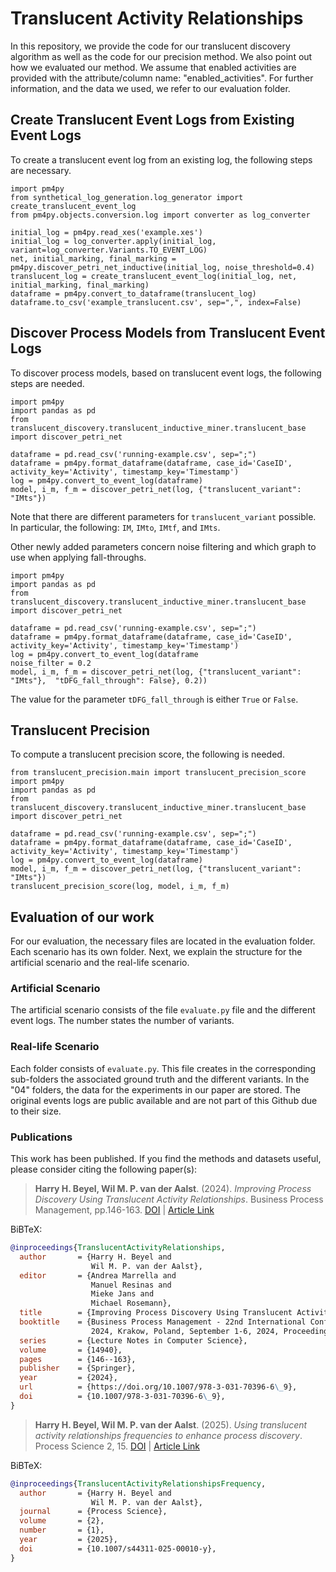 # Translucent Activity Relationships
In this repository, we provide the code for our translucent discovery algorithm as well as the code for our precision method.
We also point out how we evaluated our method. We assume that enabled activities are provided with the attribute/column name: "enabled_activities".
For further information, and the data we used, we refer to our evaluation folder. 
## Create Translucent Event Logs from Existing Event Logs   
To create a translucent event log from an existing log, the following steps are necessary.
    
    import pm4py
    from synthetical_log_generation.log_generator import create_translucent_event_log
    from pm4py.objects.conversion.log import converter as log_converter

    initial_log = pm4py.read_xes('example.xes')
    initial_log = log_converter.apply(initial_log, variant=log_converter.Variants.TO_EVENT_LOG)
    net, initial_marking, final_marking = pm4py.discover_petri_net_inductive(initial_log, noise_threshold=0.4)
    translucent_log = create_translucent_event_log(initial_log, net, initial_marking, final_marking)
    dataframe = pm4py.convert_to_dataframe(translucent_log)
    dataframe.to_csv('example_translucent.csv', sep=",", index=False)

## Discover Process Models from Translucent Event Logs
To discover process models, based on translucent event logs, the following steps are needed.
    
    import pm4py
    import pandas as pd
    from translucent_discovery.translucent_inductive_miner.translucent_base import discover_petri_net

    dataframe = pd.read_csv('running-example.csv', sep=";")
    dataframe = pm4py.format_dataframe(dataframe, case_id='CaseID', activity_key='Activity', timestamp_key='Timestamp')
    log = pm4py.convert_to_event_log(dataframe)
    model, i_m, f_m = discover_petri_net(log, {"translucent_variant": "IMts"})

Note that there are different parameters for `translucent_variant` possible. In particular, the following: 
`IM`, `IMto`, `IMtf`, and `IMts`.

Other newly added parameters concern noise filtering and which graph to use when applying fall-throughs.

    import pm4py
    import pandas as pd
    from translucent_discovery.translucent_inductive_miner.translucent_base import discover_petri_net

    dataframe = pd.read_csv('running-example.csv', sep=";")
    dataframe = pm4py.format_dataframe(dataframe, case_id='CaseID', activity_key='Activity', timestamp_key='Timestamp')
    log = pm4py.convert_to_event_log(dataframe
    noise_filter = 0.2
    model, i_m, f_m = discover_petri_net(log, {"translucent_variant": "IMts"},  "tDFG_fall_through": False}, 0.2))

The value for the parameter `tDFG_fall_through` is either `True` or `False`.


## Translucent Precision 
To compute a translucent precision score, the following is needed. 
    
    from translucent_precision.main import translucent_precision_score
    import pm4py
    import pandas as pd
    from translucent_discovery.translucent_inductive_miner.translucent_base import discover_petri_net
    
    dataframe = pd.read_csv('running-example.csv', sep=";")
    dataframe = pm4py.format_dataframe(dataframe, case_id='CaseID', activity_key='Activity', timestamp_key='Timestamp')
    log = pm4py.convert_to_event_log(dataframe)
    model, i_m, f_m = discover_petri_net(log, {"translucent_variant": "IMts"})
    translucent_precision_score(log, model, i_m, f_m)

## Evaluation of our work

For our evaluation, the necessary files are located in the evaluation folder. Each scenario has its own folder. 
Next, we explain the structure for the artificial scenario and the real-life scenario.

### Artificial Scenario
The artificial scenario consists of the file `evaluate.py` file and the different event logs. The number states the number of variants.

### Real-life Scenario
Each folder consists of `evaluate.py`. This file creates in the corresponding sub-folders the associated ground truth and the different variants.
In the "04" folders, the data for the experiments in our paper are stored.
The original events logs are public available and are not part of this Github due to their size.

### Publications
This work has been published. If you find the methods and datasets useful, please consider citing the following paper(s): 

> **Harry H. Beyel, Wil M. P. van der Aalst**. (2024). *Improving Process Discovery Using Translucent Activity Relationships*. Business Process Management, pp.146-163. [DOI](https://doi.org/10.1007/978-3-031-70396-6_9) | [Article Link](https://link.springer.com/chapter/10.1007/978-3-031-70396-6_9)

BiBTeX: 
```bibtex
@inproceedings{TranslucentActivityRelationships,
  author       = {Harry H. Beyel and
                  Wil M. P. van der Aalst},
  editor       = {Andrea Marrella and
                  Manuel Resinas and
                  Mieke Jans and
                  Michael Rosemann},
  title        = {Improving Process Discovery Using Translucent Activity Relationships},
  booktitle    = {Business Process Management - 22nd International Conference, {BPM}
                  2024, Krakow, Poland, September 1-6, 2024, Proceedings},
  series       = {Lecture Notes in Computer Science},
  volume       = {14940},
  pages        = {146--163},
  publisher    = {Springer},
  year         = {2024},
  url          = {https://doi.org/10.1007/978-3-031-70396-6\_9},
  doi          = {10.1007/978-3-031-70396-6\_9},
}
```


> **Harry H. Beyel, Wil M. P. van der Aalst**. (2025). *Using translucent activity relationships frequencies to enhance process discovery*.  Process Science 2, 15. [DOI](https://doi.org/10.1007/s44311-025-00010-y) | [Article Link](https://link.springer.com/article/10.1007/s44311-025-00010-y)

BiBTeX: 
```bibtex
@inproceedings{TranslucentActivityRelationshipsFrequency,
  author       = {Harry H. Beyel and
                  Wil M. P. van der Aalst},
  journal      = {Process Science},
  volume       = {2},
  number       = {1},
  year         = {2025},
  doi          = {10.1007/s44311-025-00010-y},
}
```


